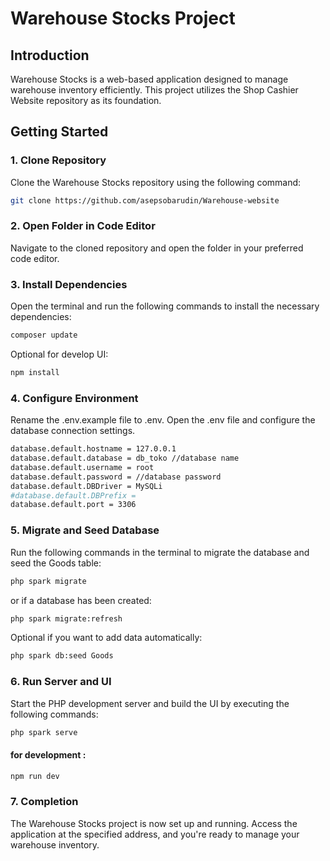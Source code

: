 
# Warehouse Stocks Project

## Introduction
Warehouse Stocks is a web-based application designed to manage warehouse inventory efficiently. This project utilizes the Shop Cashier Website repository as its foundation.

## Getting Started

### 1. Clone Repository
Clone the Warehouse Stocks repository using the following command:
```bash
git clone https://github.com/asepsobarudin/Warehouse-website
```

### 2. Open Folder in Code Editor
Navigate to the cloned repository and open the folder in your preferred code editor.

### 3. Install Dependencies
Open the terminal and run the following commands to install the necessary dependencies:
```bash 
composer update 
```
Optional for develop UI:
``` bash
npm install
```

### 4. Configure Environment
Rename the .env.example file to .env. Open the .env file and configure the database connection settings.
``` bash
database.default.hostname = 127.0.0.1
database.default.database = db_toko //database name
database.default.username = root
database.default.password = //database password
database.default.DBDriver = MySQLi
#database.default.DBPrefix =
database.default.port = 3306
```

### 5. Migrate and Seed Database
Run the following commands in the terminal to migrate the database and seed the Goods table:
```bash
php spark migrate
```
or if a database has been created:
```bash
php spark migrate:refresh
```

Optional if you want to add data automatically:
```bash
php spark db:seed Goods
```

### 6. Run Server and UI
Start the PHP development server and build the UI by executing the following commands:
```bash 
php spark serve
```
#### for development :
```bash 
npm run dev
```

### 7. Completion
The Warehouse Stocks project is now set up and running. Access the application at the specified address, and you're ready to manage your warehouse inventory.
